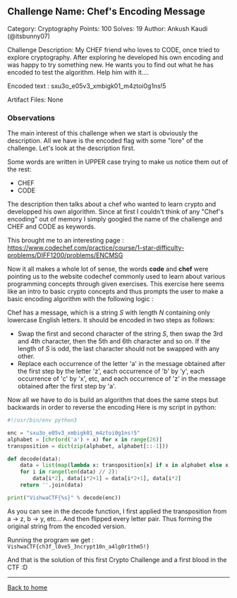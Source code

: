 ## Challenge Name: Chef's Encoding Message
Category: Cryptography
Points: 100
Solves: 19
Author: Ankush Kaudi (@itsbunny07)

Challenge Description: 
My CHEF friend who loves to CODE, once tried to explore cryptography.
After exploring he developed his own encoding and was happy to try something new.
He wants you to find out what he has encoded to test the algorithm. Help him with it....

Encoded text : sxu3o_e05v3_xmbigk01_m4ztoi0g1ns!5

Artifact Files:
None

### Observations

The main interest of this challenge when we start is obviously the description. All we have is 
the encoded flag with some "lore" of the challenge. Let's look at the description first.

Some words are written in UPPER case trying to make us notice them out of the rest:
- CHEF
- CODE

The description then talks about a chef who wanted to learn crypto and developped his own algorithm.
Since at first I couldn't think of any "Chef's encoding" out of memory I simply googled the name of the challenge and 
CHEF and CODE as keywords.

This brought me to an interesting page : https://www.codechef.com/practice/course/1-star-difficulty-problems/DIFF1200/problems/ENCMSG

Now it all makes a whole lot of sense, the words **code** and **chef** were pointing us to the website codechef
commonly used to learn about various programming concepts through given exercises. This exercise here seems like an intro to
basic crypto concepts and thus prompts the user to make a basic encoding algorithm with the following logic : 

Chef has a message, which is a string *S* with length *N* containing only lowercase English letters. 
It should be encoded in two steps as follows:
- Swap the first and second character of the string *S*, then swap the 3rd and 4th character, then the 5th and 6th character and so on. If the length of *S* is odd, the last character should not be swapped with any other.
- Replace each occurrence of the letter 'a' in the message obtained after the first step by the letter 'z', each occurrence of 'b' by 'y', each occurrence of 'c' by 'x', etc, and each occurrence of 'z' in the message obtained after the first step by 'a'.

Now all we have to do is build an algorithm that does the same steps but backwards in order to reverse the encoding
Here is my script in python:

```py
#!/usr/bin/env python3

enc = "sxu3o_e05v3_xmbigk01_m4ztoi0g1ns!5"
alphabet = [chr(ord('a') + x) for x in range(26)]
transposition = dict(zip(alphabet, alphabet[::-1]))

def decode(data):
    data = list(map(lambda x: transposition[x] if x in alphabet else x, data))
    for i in range(len(data) // 2):
        data[i*2], data[i*2+1] = data[i*2+1], data[i*2]
    return ''.join(data)

print("VishwaCTF{%s}" % decode(enc))
```

As you can see in the decode function, I first applied the transposition from a -> z, b -> y, etc...
And then flipped every letter pair. Thus forming the original string from the encoded version.

Running the program we get : 
`VishwaCTF{ch3f_l0ve5_3ncrypt10n_a4lg0r1thm5!}`

And that is the solution of this first Crypto Challenge and a first blood in the CTF :D

---
[Back to home](../../README.md)
